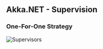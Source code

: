 ## Akka.NET - Supervision

### One-For-One Strategy
![Supervisors](http://getakka.net/docs/images/OneForOne.png)
